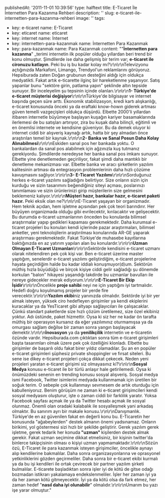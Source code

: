publishedAt: '2011-11-01 10:39:56'
type: halftext
title: E-Ticaret İle İnternetten Para Kazanma Rehberi
description: ''
slug: e-ticaret-ile-internetten-para-kazanma-rehberi
image: ''
tags:
  - key: e-ticaret
    name: E-Ticaret
  - key: eticaret
    name: eticaret
  - key: internet
    name: İnternet
  - key: internetten-para-kazanmak
    name: İnternetten Para Kazanmak
  - key: para-kazanmak
    name: Para Kazanmak
content: "\"<strong>İnternetten para kazanma</strong>\" \_terimi internetin ilk popüler olduğu yıllardan beri trend bir konu olmuştur. Şimdilerde ise daha gelişmiş bir terim var; <strong>e-ticaret ile cironuzu katlayın</strong>. Peki bu iş bu kadar kolay mı?\r\n\r\nTelevizyonu açtığınızda Markafoni, Limango, Trendyol'un reklamlarını görüyoruz. Hepsiburada zaten Doğan grubunun desteğini aldığı için oldukça medyatikti. Fakat artık e-ticarette ilginç bir hareketlenme yaşanıyor. Satış yapanlar bunu \"sektöre girin, patlama yapın\" şeklinde altın tepside sunuyor. Bir inceleyelim şu tepsinin içinde olanları.\r\n\r\n<strong>1- Türkiye'de e-ticaret müşterisi değişiyor</strong>\r\n\r\nTürkiye'de bilgisayar ve internet başında geçen süre arttı. Ekonomik stabilizasyon, kredi kartı alışkanlığı, e-ticaret konusunda önceki ya da eraftaki know-howın giderek artması güven temelli vazgeçişleri oldukça düşürdü. Elbette 2000'li yıllardan itibaren internetle büyümeye başlayan kuşağın kariyer basamaklarında ilerlemesi de bu satışları artırıyor, zira bu kuşak daha bilinçli, eğitimli ve en önemlisi internete ve kendisine güveniyor. Bu da demek oluyor ki internet ciddi bir alışveriş kaynağı artık, hatta bir şey almadan önce araştırılan temel bir kaynak.\r\n\r\n<strong>2- Banka ve Sanal Posun Daha Kolay Alınabilmesi</strong>\r\n\r\nEskiden sanal pos her bankada yoktu. O bankalardan da sanal pos alabilmek için ağzınızla kuş tutmanız gerekiyordu. Şimdilerde neredeyse her banka sanal pos imkanı sunuyor. Elbette yine denetlemeden geçiriliyor, fakat şimdi daha mantıklı bir denetleme mekanizması var. Elbette banka ve aracı şirketlerin yazılım kalitesinin artması da entegrasyon problemlerinin daha hızlı çözüme kavuşmasını sağlıyor.\r\n\r\n<strong>3- E-Ticaret Yazılımı</strong>\r\n\r\nSorduğunuz herkes e-ticaret yazılımı sağladığını belirtiyor. Size onların sizin için kurduğu ve sizin tasarımını beğendiğiniz siteyi açması, poslarınızı tanımlaması ve sizin ürünlerinizi girip müşterilerin size gelmesini beklemeniz kalıyor.\r\n\r\n<strong>Müşteri hazır, bankalar hazır, e-ticaret paketi hazır.</strong> Peki eksik olan ne?\r\n\r\nE-Ticaret yaşayan bir organizmadır. Hem teknik açıdan, hem işletme açısından pek çok teori barındırır. Her büyüyen organizmada olduğu gibi evrilecektir, kırılacaktır ve gelişecektir. Bu durumda e-ticaret uzmanlarının önceden bu konularda bilimsel araştırmalar yapıp gedikleri kapaması gerekmektedir. Daha kurumsal e-ticaret projeleri bu konuları kendi içlerinde pazar araştırmaları, bilimsel anketler, yeni teknolojilerin araştırılması konularında AR-GE yaparak araştırması gerekmektedir. Fakat Türkiye'de muhasebe kayıtlarına baktığınızda en az yatırım yapılan alan bu konulardır.\r\n\r\n<strong>Uzman Olmayan E-Ticaret Uzmanları</strong>\r\n\r\nSektörde kendisini e-ticaret uzmanı olarak nitelendiren pek çok kişi var. Ben e-ticaret üzerine master yaptığım, senelerdir e-ticaret yazılımı geliştirdiğim, e-ticaret projelerine hayata geçirdiğim halde bu kadar iddialı konuşmuyor(d)um. Sektörün müthiş hızla büyüdüğü ve birçok kişiye ciddi gelir sağladığı şu dönemde korkulan \"balon\" hikayesi yaşandığı takdirde bu uzmanlar bavulları ile nereye gidecekler merak ediyorum.\r\n\r\n<strong>E-Ticaret Bir Ekip İşidir</strong>\r\n\r\nÖncelikle <strong>proje sahibi</strong> neyi ne için yaptığını iyi tartmalıdır. Hedefi doğru koyulmamış projeler bir yerde fire verecektir.\r\n\r\n<strong>Yazılım ekibi</strong>niz yanınızda olmalıdır. Sektörde iyi bir yer almak isteyen, yüksek ciro hedefleyen girişimler ya kendi ekiplerini kuracaklar ya da YesTicaret gibi altyapı sağlayıcıları ile çalışacaklar. Çünkü standart paketlerde size hızlı çözüm üretilemez, size özel ekibiniz yoktur. Adı üstünde, paket hizmettir. Oysa ki siz her ne kadar ön tarafta müthiş bir operasyon kursanız da eğer yazılımınız oturmamışsa ya da omurgası sağlam değilse bir zaman sonra yangın başlayacak demektir.\r\n\r\n<strong>İnovasyon</strong> ya da <strong>yenilikçilik</strong> internetin ve e-ticaretin özünde vardır. Hepsiburada.com çıktıktan sonra tüm e-ticaret girişimleri başta tasarımları olmak üzere pek çok özelliğini klonladı. Elbette bu girişimler de başarılı oldu fakat birer yıldız olamadılar. Şu an en popüler e-ticaret girişimleri şüphesiz private shoppingler ve fırsat siteleri. Bu sene ise dikey e-ticaret projeleri çokça dikkat çekecek. Neden yeni projeleri yaratan e-ticaret girişimi siz olmayasınız ki?\r\n\r\n<strong>Sosyal Medya</strong> konusu e-ticaret ile bir türlü anlaşır hale getirilemedi. Oysa ki önümüzdeki senenin en trending konusu sosyal alışveriş. Sosyal medya ismi Facebook, Twitter isimlerini medyada kullanmamak için üretilen bir soğuk terim. O sebeple çok kullanmayı sevmesem de artık oturduğu için kabulleniyoruz. Benim görüşüm ne zaman ki e-ticaret girişimcileri kendi sosyal medyasını oluşturur, işte o zaman ciddi bir farklılık yaratır. Yoksa Facebook sayfası açmak ile ya da Twitter hesabı açmak ile sosyal olunmaz. Önemli olan oradaki kalabalık ile sosyalleşmek yani arkadaş olmaktır. Bu sanırım ayrı bir makale konusu.\r\n\r\nDanışmanlık. Türkiye'de en az güvenilen fakat en değerli konu bu. E-Ticaretin her konusunda \"ağabeylerden\" destek almanın önemi yadsınamaz. Onların birikimi, yol göstermesi sizi hızlı bir şekilde geliştirir. Gerek yazılım gerek işletme, gerek tedarik her konuda<strong> \"uzman\" </strong>kişilerden destek almak gerekir. Fakat uzman seçimine dikkat etmelisiniz, bir kişinin twitter'da binlerce takipçisinin olması o kişiyi uzman yapmamaktadır.\r\n\r\nSözün özü, E-Ticaret ile para kazanmak isteyen girişimciler, öncelikle aynayı alıp kendilerine bakmalılar. Daha sonra organizasyonlarına ve oprasyonel yetkinliklerini gözden geçirmeliler. Daha sonra bir e-ticaret ekibi kurmalı ya da bu işi kendileri ile ortak çevirecek bir partner yazılım şirketi bulmalılar. E-ticarete başladıktan sonra işler iyi de kötü de gitse odağı bozmadan istikrarı yakalamaya endekslenmeliler. İşler her zaman iyi ya da her zaman kötü gitmeyecektir. İyi ya da kötü olsa da fark etmez, her zaman hedef \"<strong>nasıl daha iyi olunabilir</strong>\" olmalıdır.\r\n\r\nUmarım bu yazı işe yarar olmuştur."
